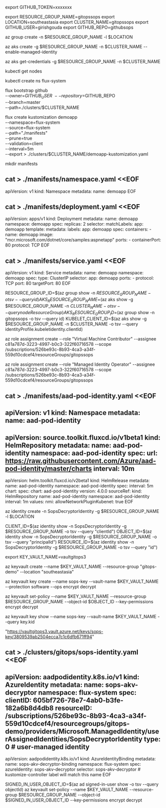 export GITHUB_TOKEN=xxxxxxx

export RESOURCE_GROUP_NAME=gitopssops
export LOCATION=southeastasia
export CLUSTER_NAME=gitopssops
export GITHUB_USER=girishgouda
export GITHUB_REPO=githubsops

az group create -n $RESOURCE_GROUP_NAME -l $LOCATION

az aks create -g $RESOURCE_GROUP_NAME -n $CLUSTER_NAME --enable-managed-identity

az aks get-credentials -g $RESOURCE_GROUP_NAME -n $CLUSTER_NAME

kubectl get nodes

kubectl create ns flux-system


flux bootstrap github \
--owner=$GITHUB_USER \
--repository=$GITHUB_REPO \
--branch=master \
--path=./clusters/$CLUSTER_NAME

flux create kustomization demoapp \
  --namespace=flux-system \
  --source=flux-system \
  --path="./manifests" \
  --prune=true \
  --validation=client \
  --interval=5m \
  --export > ./clusters/$CLUSTER_NAME/demoapp-kustomization.yaml

  mkdir manifests

cat > ./manifests/namespace.yaml <<EOF
---
apiVersion: v1
kind: Namespace
metadata:
  name: demoapp
EOF

cat > ./manifests/deployment.yaml <<EOF
---
apiVersion: apps/v1
kind: Deployment
metadata:
  name: demoapp
  namespace: demoapp
spec:
  replicas: 2
  selector:
    matchLabels:
      app: demoapp
  template:
    metadata:
      labels:
        app: demoapp
    spec:
      containers:
        - name: demoapp
          image: "mcr.microsoft.com/dotnet/core/samples:aspnetapp"
          ports:
            - containerPort: 80
              protocol: TCP
EOF

cat > ./manifests/service.yaml <<EOF
---
apiVersion: v1
kind: Service
metadata:
  name: demoapp
  namespace: demoapp
spec:
  type: ClusterIP
  selector:
    app: demoapp
  ports:
    - protocol: TCP
      port: 80
      targetPort: 80
EOF


RESOURCE_GROUP_ID=$(az group show -n $RESOURCE_GROUP_NAME -o tsv --query id)
AKS_RESOURCE_GROUP_NAME=$(az aks show -g $RESOURCE_GROUP_NAME -n $CLUSTER_NAME -o tsv --query nodeResourceGroup)
AKS_RESOURCE_GROUP_ID=$(az group show -n gitopssops -o tsv --query id)
KUBELET_CLIENT_ID=$(az aks show -g $RESOURCE_GROUP_NAME -n $CLUSTER_NAME -o tsv --query identityProfile.kubeletidentity.clientId)

az role assignment create --role "Virtual Machine Contributor" --assignee c81a787d-3223-4997-b0c3-322f60716578 --scope /subscriptions/526be93c-8b93-4ca3-a34f-559d10cdcef4/resourceGroups/gitopssops

az role assignment create --role "Managed Identity Operator" --assignee c81a787d-3223-4997-b0c3-322f60716578 --scope /subscriptions/526be93c-8b93-4ca3-a34f-559d10cdcef4/resourceGroups/gitopssops

cat > ./manifests/aad-pod-identity.yaml <<EOF
---
apiVersion: v1
kind: Namespace
metadata:
  name: aad-pod-identity
---
apiVersion: source.toolkit.fluxcd.io/v1beta1
kind: HelmRepository
metadata:
  name: aad-pod-identity
  namespace: aad-pod-identity
spec:
  url: https://raw.githubusercontent.com/Azure/aad-pod-identity/master/charts
  interval: 10m
---
apiVersion: helm.toolkit.fluxcd.io/v2beta1
kind: HelmRelease
metadata:
  name: aad-pod-identity
  namespace: aad-pod-identity
spec:
  interval: 5m
  chart:
    spec:
      chart: aad-pod-identity
      version: 4.0.0
      sourceRef:
        kind: HelmRepository
        name: aad-pod-identity
        namespace: aad-pod-identity
      interval: 1m
  values:
    nmi:
      allowNetworkPluginKubenet: true
EOF


az identity create -n SopsDecryptorIdentity -g $RESOURCE_GROUP_NAME -l $LOCATION

CLIENT_ID=$(az identity show -n SopsDecryptorIdentity -g $RESOURCE_GROUP_NAME -o tsv --query "clientId")
OBJECT_ID=$(az identity show -n SopsDecryptorIdentity -g $RESOURCE_GROUP_NAME -o tsv --query "principalId")
RESOURCE_ID=$(az identity show -n SopsDecryptorIdentity -g $RESOURCE_GROUP_NAME -o tsv --query "id")

export KEY_VAULT_NAME=vaultgitops3

az keyvault create --name $KEY_VAULT_NAME --resource-group "gitops-demo" --location "southeastasia"

az keyvault key create --name sops-key --vault-name $KEY_VAULT_NAME --protection software --ops encrypt decrypt

az keyvault set-policy --name $KEY_VAULT_NAME --resource-group $RESOURCE_GROUP_NAME --object-id $OBJECT_ID --key-permissions encrypt decrypt​

az keyvault key show --name sops-key --vault-name $KEY_VAULT_NAME --query key.kid

"https://vaultgitops3.vault.azure.net/keys/sops-key/3809539ab2504ecca7c1c6dfb671ff94"

cat > ./clusters/gitops/sops-identity.yaml <<EOF
---
apiVersion: aadpodidentity.k8s.io/v1
kind: AzureIdentity
metadata:
  name: sops-akv-decryptor
  namespace: flux-system
spec:
  clientID: 605bf726-78e7-4ab0-b3fe-182a6b8d4db8
  resourceID: /subscriptions/526be93c-8b93-4ca3-a34f-559d10cdcef4/resourcegroups/gitops-demo/providers/Microsoft.ManagedIdentity/userAssignedIdentities/SopsDecryptorIdentity
  type: 0 # user-managed identity
---
apiVersion: aadpodidentity.k8s.io/v1
kind: AzureIdentityBinding
metadata:
  name: sops-akv-decryptor-binding
  namespace: flux-system
spec:
  azureIdentity: sops-akv-decryptor
  selector: sops-akv-decryptor  # kustomize-controller label will match this name
EOF​


SIGNED_IN_USER_OBJECT_ID=$(az ad signed-in-user show -o tsv --query objectId)
az keyvault set-policy --name $KEY_VAULT_NAME --resource-group $RESOURCE_GROUP_NAME --object-id $SIGNED_IN_USER_OBJECT_ID --key-permissions encrypt decrypt